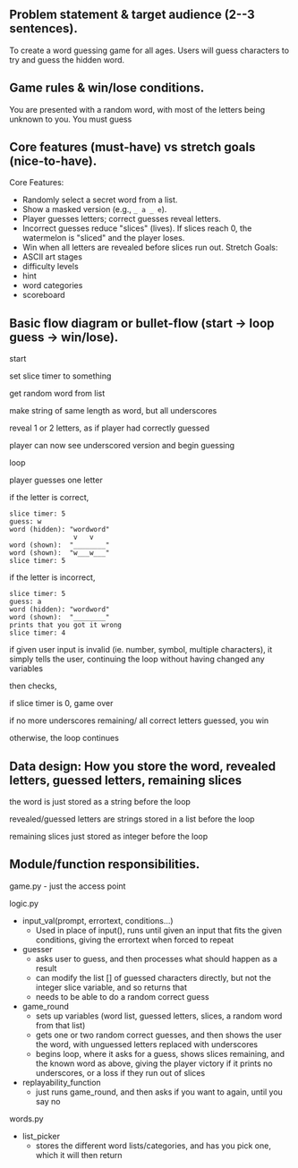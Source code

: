 ## Problem statement & target audience (2--3 sentences).
To create a word guessing game for all ages. Users will guess characters to try and guess the hidden word.

## Game rules & win/lose conditions.
You are presented with a random word, with most of the letters being unknown to you.
You must guess

## Core features (must-have) vs stretch goals (nice-to-have).
Core Features:
* Randomly select a secret word from a list.
* Show a masked version (e.g., ```_ a _ e```).
* Player guesses letters; correct guesses reveal letters.
* Incorrect guesses reduce "slices" (lives). If slices reach 0, the watermelon is "sliced" and the player loses.
* Win when all letters are revealed before slices run out.
Stretch Goals:
* ASCII art stages
* difficulty levels
* hint
* word categories
* scoreboard

## Basic flow diagram or bullet-flow (start → loop guess → win/lose).
start

set slice timer to something

get random word from list

make string of same length as word, but all underscores

reveal 1 or 2 letters, as if player had correctly guessed

player can now see underscored version and begin guessing

loop

player guesses one letter

if the letter is correct, 
```
slice timer: 5
guess: w
word (hidden): "wordword"
                v   v
word (shown):  "________"
word (shown):  "w___w___"
slice timer: 5
```
if the letter is incorrect,
```
slice timer: 5
guess: a
word (hidden): "wordword"
word (shown):  "________"
prints that you got it wrong
slice timer: 4
```
if given user input is invalid (ie. number, symbol, multiple characters), it simply tells the user, continuing the loop without having changed any variables

then checks,

if slice timer is 0, game over

if no more underscores remaining/ all correct letters guessed, you win

otherwise, the loop continues

## Data design: How you store the word, revealed letters, guessed letters, remaining slices
the word is just stored as a string before the loop

revealed/guessed letters are strings stored in a list before the loop

remaining slices just stored as integer before the loop


## Module/function responsibilities.
game.py - just the access point

logic.py
* input_val(prompt, errortext, conditions...)
  * Used in place of input(), runs until given an input that fits the given conditions, giving the errortext when forced to repeat 
* guesser
  * asks user to guess, and then processes what should happen as a result
  * can modify the list [] of guessed characters directly, but not the integer slice variable, and so returns that
  * needs to be able to do a random correct guess
* game_round
  * sets up variables (word list, guessed letters, slices, a random word from that list)
  * gets one or two random correct guesses, and then shows the user the word, with unguessed letters replaced with underscores
  * begins loop, where it asks for a guess, shows slices remaining, and the known word as above, giving the player victory if it prints no underscores, or a loss if they run out of slices
* replayability_function
  * just runs game_round, and then asks if you want to again, until you say no

words.py
* list_picker
  * stores the different word lists/categories, and has you pick one, which it will then return










